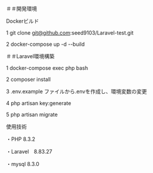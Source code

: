 ＃＃開発環境

Dockerビルド

1 git clone git@github.com:seed9103/Laravel-test.git

2 docker-compose up -d --build

＃＃Laravel環境構築

1 docker-compose exec php bash

2 composer install

3 .env.example ファイルから.envを作成し、環境変数の変更

4 php artisan key:generate

5 php artisan migrate

使用技術

・PHP 8.3.2

・Laravel　8.83.27

・mysql 8.3.0
